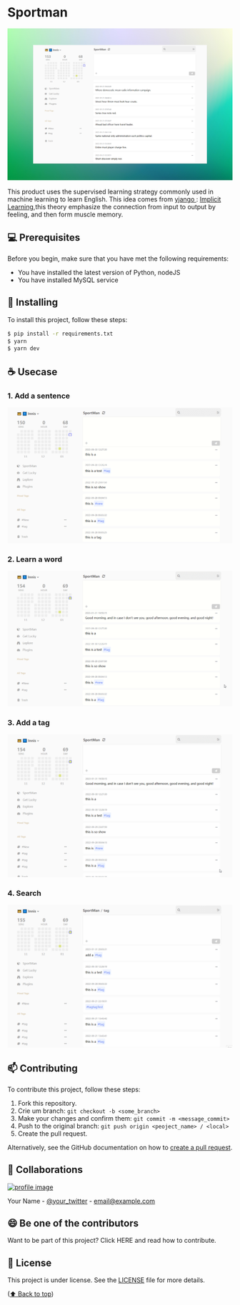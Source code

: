 <a name="readme-top"></a>

# Sportman

![1675164931813](image/README/1675164931813.png)

This product uses the supervised learning strategy commonly used in machine learning to learn English. This idea comes from [yjango ](https://www.zhihu.com/people/yjango's): [Implicit Learning](https://zhuanlan.zhihu.com/p/52208883),this theory emphasize the connection from input to output by feeling, and then form muscle memory.

## 💻 Prerequisites

Before you begin, make sure that you have met the following requirements:

* You have installed the latest version of Python, nodeJS
* You have installed MySQL service

## 🚀 Installing

To install this project, follow these steps:

```bash
$ pip install -r requirements.txt
$ yarn
$ yarn dev
```

## ☕ Usecase

### 1. Add a sentence

![1675165946532](image/README/1675165946532.gif)

### 2. Learn a word

![1675166437088](image/README/1675166437088.gif)

### 3. Add a tag

![1675166675694](image/README/1675166675694.gif)

### 4. Search

![1675166753226](image/README/1675166753226.gif)

## 📫 Contributing

To contribute this project, follow these steps:

1. Fork this repository.
2. Crie um branch: `git checkout -b <some_branch>`
3. Make your changes and confirm them: `git commit -m <message_commit>`
4. Push to the original branch: `git push origin <peoject_name> / <local>`
5. Create the pull request.

Alternatively, see the GitHub documentation on how to [create a pull request](https://help.github.com/en/github/collaborating-with-issues-and-pull-requests/creating-a-pull-request).

## 🤝 Collaborations

<a href="https://github.com/yuenci" target="_blank" >
  <img src="https://github.com/yuenci/Laptop-Repair-Services-Management-System/blob/master/image/avatar-innis.png" alt="profile image" width="60px">
</a>

Your Name - [@your_twitter](https://twitter.com/your_username) - email@example.com

## 😄 Be one of the contributors

Want to be part of this project? Click HERE and read how to contribute.

## 📝 License

This project is under license. See the [LICENSE](./LICENSE) file for more details.

<p >(<a href="#readme-top">⬆ Back to top</a>)</p>
